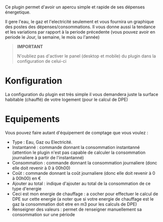 Ce plugin permet d'avoir un apercu simple et rapide de ses dépenses énergetique.

Il gere l'eau, le gaz et l'electricité seulement et vous fournira un graphique des postes des dépenses/consommations.
Il vous donne aussi la tendance et les variations par rapport à la periode précedente (vous pouvez avoir en periode le Jour, la semaine, le mois ou l'année)

> **IMPORTANT**
>
> N'oubliez pas d'activer le panel (desktop et mobile) du plugin dans la configuration de celui-ci


# Konfiguration

La configuration du plugin est très simple il vous demandera juste la surface habitable (chauffé) de votre logement (pour le calcul de DPE)

# Equipements

Vous pouvez faire autant d'équipement de comptage que vous voulez :

* Type :  Eau, Gaz ou Electricité.
* Instantanné : commande donnant la consommation instantanné (attention le plugin n'est pas capable de calculer la consommation journaliere à partir de l'instantanné)
* Consommation : commande donnant la consommation journaliere (donc elle doit revenir à 0 à 00h00)
* Coût : commande donnant la coût journaliere (donc elle doit revenir à 0 à 00h00) en €
* Ajouter au total : indique d'ajouter au total de la consommation de ce type d'energie
* Ceci est mon energie de chauffage : a cocher pour effectuer le calcul de DPE sur cette energie (a noter que si votre energie de chauffage est le gaz la consommation doit etre en m3 pour les calculs de DPE)
* Renseigner des valeurs : permet de renseigner manuellement sa consommation sur une période
